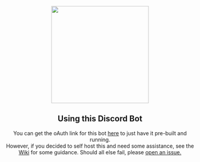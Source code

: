 <p align="center">
  <img width="260" src="https://cdn.medal.tv/assets/img/avatars/default.png">
</p>

<h2 align="center">Using this Discord Bot</h2>
	<p align="center">You can get the oAuth link for this bot <a href="https://api.plaguecraft.xyz/medalclipwebhook/oauth">here</a> to just have it pre-built and running.<br>
	However, if you decided to self host this and need some assistance, see the <a href="https://github.com/awexxx/medal-clip-webhook/wiki">Wiki</a> for some guidance. Should all else fail, please <a href="https://github.com/awexxx/medal-clip-webhook/issues">open an issue.</a></p>